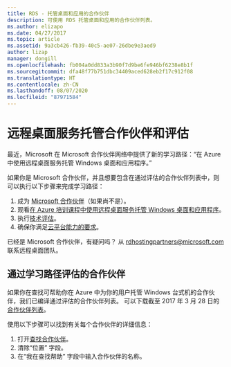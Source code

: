 ```yaml
---
title: RDS - 托管桌面和应用的合作伙伴
description: 可使用 RDS 托管桌面和应用的合作伙伴列表。
ms.author: elizapo
ms.date: 04/27/2017
ms.topic: article
ms.assetid: 9a3cb426-fb39-40c5-ae07-26dbe9e3aed9
author: lizap
manager: dongill
ms.openlocfilehash: fb004a0dd833a3b90f7d9be6fe946bf6238e8b1f
ms.sourcegitcommit: dfa48f77b751dbc34409aced628eb2f17c912f08
ms.translationtype: HT
ms.contentlocale: zh-CN
ms.lasthandoff: 08/07/2020
ms.locfileid: "87971584"
---
```

# <a name="remote-desktop-services-hosting-partners-and-assessment"></a>远程桌面服务托管合作伙伴和评估

最近，Microsoft 在 Microsoft 合作伙伴网络中提供了新的学习路径：“在 Azure 中使用远程桌面服务托管 Windows 桌面和应用程序。”

如果你是 Microsoft 合作伙伴，并且想要包含在通过评估的合作伙伴列表中，则可以执行以下步骤来完成学习路径：

1. 成为 [Microsoft 合作伙伴](https://partner.microsoft.com/)（如果尚不是）。
2. 观看[在 Azure 培训课程中使用远程桌面服务托管 Windows 桌面和应用程序](https://mspartnerlp.partner.microsoft.com/LearningPath/LearningPath/DLPaths?trackId=2915&rowId=3603)。
3. 执行[技术评估](https://mspartnerlp.partner.microsoft.com/LearningPath/LearningPath/DLPaths?trackId=1660&rowId=2220&trackPathId=9871)。
4. 确保你满足[云平台能力的要求](https://partner.microsoft.com/membership/cloud-platform-competency)。

已经是 Microsoft 合作伙伴，有疑问吗？ 从 <rdhostingpartners@microsoft.com> 联系远程桌面团队。


## <a name="partners-who-have-passed-the-learning-path-assessment"></a>通过学习路径评估的合作伙伴

如果你在查找可帮助你在 Azure 中为你的用户托管 Windows 台式机的合作伙伴，我们已编译通过评估的合作伙伴列表。 可以下载截至 2017 年 3 月 28 日的[合作伙伴列表](rds-hosting-partners.md)。

使用以下步骤可以找到有关每个合作伙伴的详细信息：

1. 打开[查找合作伙伴](https://partnercenter.microsoft.com/pcv/search)。
2. 清除“位置”  字段。
3. 在“我在查找帮助”  字段中输入合作伙伴的名称。
